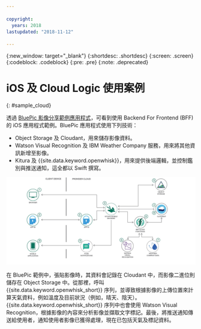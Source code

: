 ```yaml
---

copyright:
  years: 2018
lastupdated: "2018-11-12"

---
```

{:new_window: target="_blank"}
{:shortdesc: .shortdesc}
{:screen: .screen}
{:codeblock: .codeblock}
{:pre: .pre}
{:note: .deprecated}

# iOS 及 Cloud Logic 使用案例
{: #sample_cloud}

透過 [BluePic 影像分享範例應用程式](https://github.com/IBM/BluePic)，可看到使用 Backend For Frontend (BFF) 的 iOS 應用程式範例。BluePic 應用程式使用下列技術：

* Object Storage 及 Cloudant，用來儲存影像資料。
* Watson Visual Recognition 及 IBM Weather Company 服務，用來將其他資訊新增至影像。
* Kitura 及 {{site.data.keyword.openwhisk}}，用來提供後端邏輯，並控制鑑別與推送通知，這全都以 Swift 撰寫。

![BluePic](images/cloudlogic.png "BluePic 流程")

在 BluePic 範例中，張貼影像時，其資料會記錄在 Cloudant 中，而影像二進位則儲存在 Object Storage 中。從那裡，呼叫 {{site.data.keyword.openwhisk_short}} 序列，並導致根據影像的上傳位置來計算天氣資料，例如溫度及目前狀況（例如，晴天、陰天）。{{site.data.keyword.openwhisk_short}} 序列中也會使用 Watson Visual Recognition，根據影像的內容來分析影像並擷取文字標記。最後，將推送通知傳送給使用者，通知使用者影像已獲得處理，現在已包括天氣及標記資料。
